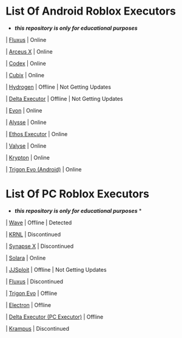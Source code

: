 # List Of Android Roblox Executors
* ***this repository is only for educational purposes***


| [Fluxus](https://github.com/ElijahGamingRBLX/Fluxus) | Online

| [Arceus X](https://spdmteam.com) | Online

| [Codex](https://codex.lol) | Online

| [Cubix](https://tmrxteam.xyz) | Online

| [Hydrogen](https://hydrogen.sh) | Offline | Not Getting Updates

| [Delta Executor](https://deltaexploits.net) | Offline | Not Getting Updates

| [Evon](https://evon.cc) | Online

| [Alysse](https://alysse.xyz) | Online

| [Ethos Executor](https://www.mediafire.com/file/38v056i4cxo51pw/Ethos_BETA.apk/file) | Online

| [Valyse](https://www.valyse.me) | Online

| [Krypton](https://kryteam.com) | Online

| [Trigon Evo (Android)](https://trigonexecutor.dev) | Online

# List Of PC Roblox Executors
* ***this repository is only for educational purposes*** *

| [Wave](https://getwave.gg) | Offline | Detected

| [KRNL](https://krnl.vip) | Discontinued

| [Synapse X](https://x.synapse.to) | Discontinued

| [Solara](https://github.com/ElijahGamingRBLX/Solara) | Online

| [JJSploit](https://wearedevs.net/d/JJSploit) | Offline | Not Getting Updates

| [Fluxus](https://fluxteam.net) | Discontinued

| [Trigon Evo](https://trigonexecutor.dev) | Offline

| [Electron](https://electronexecutor.dev) | Offline

| [Delta Executor (PC Executor)](https://deltaexploits.net) | Offline

| [Krampus](https://loader.live) | Discontinued
